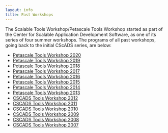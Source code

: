 ```yaml
---
layout: info
title: Past Workshops
---
```



The Scalable Tools Workshop/Petascale Tools Workshop started as part of the Center for Scalable Application Development
Software, as one of its series of four summer workshops. The programs of all past workshops, going back to the initial CScADS
series, are below:

* [Petascale Tools Workshop 2020](http://www.paradyn.org/petascale2020)
* [Petascale Tools Workshop 2019](http://www.paradyn.org/petascale2019)
* [Petascale Tools Workshop 2018](http://www.paradyn.org/petascale2018)
* [Petascale Tools Workshop 2017](http://www.paradyn.org/petascale2017)
* [Petascale Tools Workshop 2016](http://www.paradyn.org/petascale2016)
* [Petascale Tools Workshop 2015](http://www.paradyn.org/petascale2015)
* [Petascale Tools Workshop 2014](http://www.paradyn.org/petascale2014)
* [Petascale Tools Workshop 2013](http://www.paradyn.org/petascale2013)
* [CSCADS Tools Workshop 2012](http://cscads.rice.edu/performance-tools.htm)
* [CSCADS Tools Workshop 2011](http://cscads.rice.edu/performance-tools-1.htm)
* [CSCADS Tools Workshop 2010](http://cscads.rice.edu/performance-tools-2.htm)
* [CSCADS Tools Workshop 2009](http://cscads.rice.edu/performance-tools-3.htm)
* [CSCADS Tools Workshop 2008](http://cscads.rice.edu/performance-tools-4.htm)
* [CSCADS Tools Workshop 2007](http://cscads.rice.edu/perf-workshop-07.htm)
